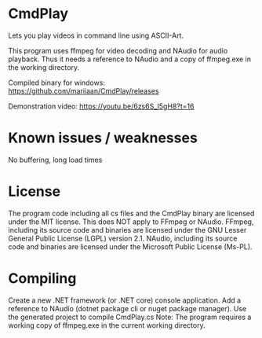 # CmdPlay
Lets you play videos in command line using ASCII-Art.

This program uses ffmpeg for video decoding and NAudio for audio playback.
Thus it needs a reference to NAudio and a copy of ffmpeg.exe in the working directory.

Compiled binary for windows: https://github.com/mariiaan/CmdPlay/releases

Demonstration video: https://youtu.be/6zs6S_I5gH8?t=16

# Known issues / weaknesses
No buffering, long load times

# License
The program code including all cs files and the CmdPlay binary are licensed under the MIT license. This does NOT apply to FFmpeg or NAudio.
FFmpeg, including its source code and binaries are licensed under the GNU Lesser General Public License (LGPL) version 2.1.
NAudio, including its source code and binaries are licensed under the Microsoft Public License (Ms-PL).

# Compiling
Create a new .NET framework (or .NET core) console application. Add a reference to NAudio (dotnet package cli or nuget package manager). Use the generated project to compile CmdPlay.cs
Note: The program requires a working copy of ffmpeg.exe in the current working directory.
